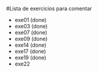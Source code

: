 #Lista de exercicios para comentar
* exe01 (done)
* exe03 (done)
* exe07 (done)
* exe09 (done)
* exe14 (done)
* exe17 (done)
* exe19 (done)
* exe22
